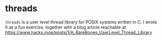 # threads

`threads` is a user level thread library for POSIX systems written in C.
I wrote it as a fun exercise, together with a blog article reachable at
https://www.hacks.moe/posts/1/A_BareBones_UserLevel_Thread_Library
